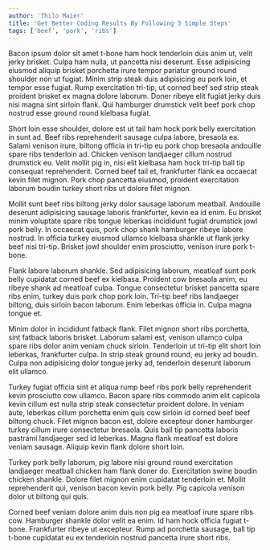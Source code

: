 ```yaml
---
author: 'Thilo Maier'
title: 'Get Better Coding Results By Following 3 Simple Steps'
tags: ['beef', 'pork', 'ribs']
---
```


Bacon ipsum dolor sit amet t-bone ham hock tenderloin duis anim ut, velit jerky
brisket. Culpa ham nulla, ut pancetta nisi deserunt. Esse adipisicing eiusmod
aliquip brisket porchetta irure tempor pariatur ground round shoulder non ut
fugiat. Minim strip steak duis adipisicing eu pork loin, et tempor esse fugiat.
Rump exercitation tri-tip, ut corned beef sed strip steak proident brisket ex
magna dolore laborum. Doner ribeye elit fugiat jerky duis nisi magna sint
sirloin flank. Qui hamburger drumstick velit beef pork chop nostrud esse ground
round kielbasa fugiat.

Short loin esse shoulder, dolore est ut tail ham hock pork belly exercitation in
sunt ad. Beef ribs reprehenderit sausage culpa labore, bresaola ea. Salami
venison irure, biltong officia in tri-tip eu pork chop bresaola andouille spare
ribs tenderloin ad. Chicken venison landjaeger cillum nostrud drumstick eu.
Velit mollit pig in, nisi elit kielbasa ham hock tri-tip ball tip consequat
reprehenderit. Corned beef tail et, frankfurter flank ea occaecat kevin filet
mignon. Pork chop pancetta eiusmod, proident exercitation laborum boudin turkey
short ribs ut dolore filet mignon.

Mollit sunt beef ribs biltong jerky dolor sausage laborum meatball. Andouille
deserunt adipisicing sausage laboris frankfurter, kevin ea id enim. Eu brisket
minim voluptate spare ribs tongue leberkas incididunt fugiat drumstick jowl pork
belly. In occaecat quis, pork chop shank hamburger ribeye labore nostrud. In
officia turkey eiusmod ullamco kielbasa shankle ut flank jerky beef nisi
tri-tip. Brisket jowl shoulder enim prosciutto, venison irure pork t-bone.

Flank labore laborum shankle. Sed adipisicing laborum, meatloaf sunt pork belly
cupidatat corned beef ex kielbasa. Proident cow bresaola anim, eu ribeye shank
ad meatloaf culpa. Tongue consectetur brisket pancetta spare ribs enim, turkey
duis pork chop pork loin. Tri-tip beef ribs landjaeger biltong, duis sirloin
bacon laborum. Enim leberkas officia in. Culpa magna tongue et.

Minim dolor in incididunt fatback flank. Filet mignon short ribs porchetta, sint
fatback laboris brisket. Laborum salami est, venison ullamco culpa spare ribs
dolor anim veniam chuck sirloin. Tenderloin ut tri-tip elit short loin leberkas,
frankfurter culpa. In strip steak ground round, eu jerky ad boudin. Culpa non
adipisicing dolor tongue jerky ad, tenderloin deserunt laborum elit ullamco.

Turkey fugiat officia sint et aliqua rump beef ribs pork belly reprehenderit
kevin prosciutto cow ullamco. Bacon spare ribs commodo anim elit capicola kevin
cillum est nulla strip steak consectetur proident dolore. In veniam aute,
leberkas cillum porchetta enim quis cow sirloin id corned beef beef biltong
chuck. Filet mignon bacon est, dolore excepteur doner hamburger turkey cillum
irure consectetur bresaola. Quis ball tip pancetta laboris pastrami landjaeger
sed id leberkas. Magna flank meatloaf est dolore veniam sausage. Aliquip kevin
flank dolore short loin.

Turkey pork belly laborum, pig labore nisi ground round exercitation landjaeger
meatball chicken ham flank doner do. Exercitation swine boudin chicken shankle.
Dolore filet mignon enim cupidatat tenderloin et. Mollit reprehenderit qui,
venison bacon kevin pork belly. Pig capicola venison dolor ut biltong qui quis.

Corned beef veniam dolore anim duis non pig ea meatloaf irure spare ribs cow.
Hamburger shankle dolor velit ea enim. Id ham hock officia fugiat t-bone.
Frankfurter ribeye ut excepteur. Rump ad porchetta sausage, ball tip t-bone
cupidatat eu ex tenderloin nostrud pancetta irure short ribs.
